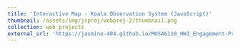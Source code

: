 ```yaml
---
title: 'Interactive Map - Koala Observation System (JavaScript)'
thumbnail: /assets/img/jsproj/webproj-2/thumbnail.png
collection: web_projects
external_url: 'https://jasmine-404.github.io/MUSA6110_HW3_Engagement-Project/'
---
```

